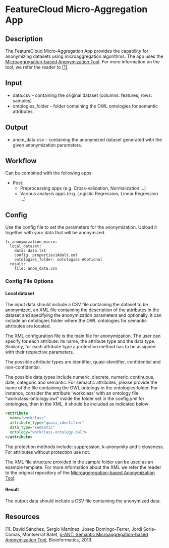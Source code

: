 # FeatureCloud Micro-Aggregation App 

## Description
The FeatureCloud Micro-Aggregation App provides the capability for anonymizing datasets using microaggregation algorithms. The app uses the  [Microaggregation-based Anonymization Tool](https://github.com/CrisesUrv/microaggregation-based_anonymization_tool). For more information on the tool, we refer the reader to [[1]](#Resources).

## Input 
- data.csv - containing the original dataset (columns: features; rows: samples)
- ontologies_folder - folder containing the OWL ontologies for semantic attributes.

## Output
- anom_data.csv - containing the anonymized dataset generated with the given anonymization parameters.

## Workflow
Can be combined with the following apps:
- Post: 
  - Preprocessing apps (e.g. Cross-validation, Normalization ...) 
  - Various analysis apps (e.g. Logistic Regression, Linear Regression ...)

## Config  
Use the config file to set the parameters for the anonymization. Upload it together with your data that will be anonymized. 

```
fc_anonymization_micro:
  local_dataset:
    data: data.txt
    config: properties1Adult.xml 
    ontologies_folder: ontologies #Optional
  result:
    file: anom_data.csv
```
### Config File Options 

#### Local dataset
The input data should include a CSV file containing the dataset to be anonymized, an XML file containing the description of the attributes in the dataset and specifying the anonymization parameters and optionally, it can include an ontologies folder where the OWL ontologies for semantic attributes are located. 

The XML configuration file is the main file for anonymization. The user can specify for each attribute: its name, the attribute type and the data type. Similarly, for each attribute type a protection method has to be assigned with their respective parameters. 

The possible attribute types are identifier, quasi-identifier, confidential and non-confidential.

The possible data types include numeric_discrete, numeric_continuous, date, categoric and semantic. For semactic attributes, please provide the name of the file containing the OWL ontology in the ontologies folder. For instance, consider the attribute 'workclass' with an ontology file "workclass-ontology.owl" inside the folder set in the config.yml for ontologies, then in the XML, it should be included as indicated below:

```xml
<attribute
  name="workclass"
  attribute_type="quasi_identifier"
  data_type="semantic"
  ontology="workclass-ontology.owl">
</attribute>
```

The protection methods include: suppression, k-anonymity and t-closeness. For attributes without protection use not.

The XML file structure provided in the sample folder can be used as an example template. For more information about the XML we refer the reader to the original repository of the [Microaggregation-based Anonymization Tool](https://github.com/CrisesUrv/microaggregation-based_anonymization_tool).

#### Result 
The output data should include a CSV file containing the anonymized data.

## Resources

[1]. David Sánchez, Sergio Martínez, Josep Domingo-Ferrer, Jordi Soria-Comas, Montserrat Batet,
[µ-ANT: Semantic Microaggregation-based Anonymization Tool](https://doi.org/10.1093/bioinformatics/btz792), Bioinformatics, 2019.
